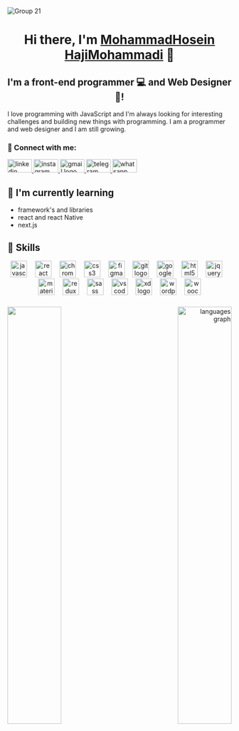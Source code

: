 ![Group 21](https://github.com/mhhm-100/mhhm-100/assets/100831896/a66bd64f-365d-4e4b-9734-0319105025e6)


<h1 align="center">
Hi there, I'm <a href="https://mhhmohammadi.ir" target="_blank" rel="noreferrer">MohammadHosein HajiMohammadi</a> 👋
</h1>

<h2 align="center">
I'm a front-end programmer 💻 and Web Designer 🎨!
</h2> 

I love programming with JavaScript and I'm always looking for interesting challenges and building new things with programming. I am a programmer and web designer and I am still growing.

### 🤝 Connect with me:

<div align="left">
  <a href="https://www.linkedin.com/in/mhhmohammadi" target="_blank" rel="noreferrer">
  <img src="https://raw.githubusercontent.com/maurodesouza/profile-readme-generator/master/src/assets/icons/social/linkedin/default.svg" width="55" height="30" alt="linkedin logo"  />  
  </a>
  <a href="https://www.instagram.com/mhhmohammadi/" target="_blank" rel="noreferrer">
  <img src="https://raw.githubusercontent.com/maurodesouza/profile-readme-generator/master/src/assets/icons/social/instagram/default.svg" width="55" height="30" alt="instagram logo"  />  
  </a>
  <a href="mailto:mhhmohammadiprog@gmail.com" target="_blank" rel="noreferrer">
  <img src="https://raw.githubusercontent.com/maurodesouza/profile-readme-generator/master/src/assets/icons/social/gmail/default.svg" width="55" height="30" alt="gmail logo"  />
  </a>
  <a href="https://t.me/mhhmohammadi0" target="_blank" rel="noreferrer">
  <img src="https://raw.githubusercontent.com/maurodesouza/profile-readme-generator/master/src/assets/icons/social/telegram/default.svg" width="55" height="30" alt="telegram logo"  />
  </a>
    <a href="https://api.whatsapp.com/send?phone=989026054699" target="_blank" rel="noreferrer">
  <img src="https://raw.githubusercontent.com/maurodesouza/profile-readme-generator/master/src/assets/icons/social/whatsapp/default.svg" width="55" height="30" alt="whatsapp logo"  />  
  </a>
</div>

## 🌱 I'm currently learning

- framework's and libraries
- react and react Native 
- next.js

## 💼 Skills

<div align="center">
  <img src="https://cdn.jsdelivr.net/gh/devicons/devicon/icons/javascript/javascript-original.svg" height="37" alt="javascript logo"  />
  <img width="10" />
  <img src="https://cdn.jsdelivr.net/gh/devicons/devicon/icons/react/react-original.svg" height="37" alt="react logo"  />
  <img width="10" />
  <img src="https://cdn.jsdelivr.net/gh/devicons/devicon/icons/chrome/chrome-original.svg" height="37" alt="chrome logo"  />
  <img width="10" />
  <img src="https://cdn.jsdelivr.net/gh/devicons/devicon/icons/css3/css3-original.svg" height="37" alt="css3 logo"  />
  <img width="10" />
  <img src="https://cdn.jsdelivr.net/gh/devicons/devicon/icons/figma/figma-original.svg" height="37" alt="figma logo"  />
  <img width="10" />
  <img src="https://cdn.jsdelivr.net/gh/devicons/devicon/icons/git/git-original.svg" height="37" alt="git logo"  />
  <img width="10" />
  <img src="https://cdn.jsdelivr.net/gh/devicons/devicon/icons/google/google-original.svg" height="37" alt="google logo"  />
  <img width="10" />
  <img src="https://cdn.jsdelivr.net/gh/devicons/devicon/icons/html5/html5-original.svg" height="37" alt="html5 logo"  />
  <img width="10" />
  <img src="https://cdn.jsdelivr.net/gh/devicons/devicon/icons/jquery/jquery-original.svg" height="37" alt="jquery logo"  />
  <img width="10" />
  <img src="https://cdn.jsdelivr.net/gh/devicons/devicon/icons/materialui/materialui-original.svg" height="37" alt="materialui logo"  />
  <img width="10" />
  <img src="https://cdn.jsdelivr.net/gh/devicons/devicon/icons/redux/redux-original.svg" height="37" alt="redux logo"  />
  <img width="10" />
  <img src="https://cdn.jsdelivr.net/gh/devicons/devicon/icons/sass/sass-original.svg" height="37" alt="sass logo"  />
  <img width="10" />
  <img src="https://cdn.jsdelivr.net/gh/devicons/devicon/icons/vscode/vscode-original.svg" height="37" alt="vscode logo"  />
  <img width="10" />
  <img src="https://cdn.jsdelivr.net/gh/devicons/devicon/icons/xd/xd-plain.svg" height="37" alt="xd logo"  />
  <img width="10" />
  <img src="https://cdn.jsdelivr.net/gh/devicons/devicon/icons/wordpress/wordpress-original.svg" height="37" alt="wordpress logo"  />
  <img width="10" />
  <img src="https://cdn.jsdelivr.net/gh/devicons/devicon/icons/woocommerce/woocommerce-original.svg" height="37" alt="woocommerce logo"  />
</div>

###

<img align="left" width="49%" src="https://media.giphy.com/media/NytMLKyiaIh6VH9SPm/giphy.gif"  />

###

<div align="right">
  <img src="https://github-readme-stats.vercel.app/api/top-langs?username=mhhm-100&locale=en&hide_title=false&layout=compact&card_width=320&langs_count=4&theme=onedark&hide_border=false&order=2" width="49%" alt="languages graph"  />
</div>
